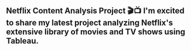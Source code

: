 ## **Netflix Content Analysis Project** 🎬📺 I'm excited to share my latest project analyzing Netflix's extensive library of movies and TV shows using Tableau.










                                                                                      
